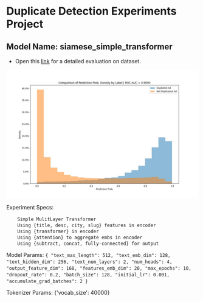 # Duplicate Detection Experiments Project
 ## Model Name: siamese_simple_transformer

 * Open this [link](logs/siamese_simple_transformer_general_auc_per_cat.html) for a detailed evaluation on dataset. 

 ![Prob Density Comparison](logs/siamese_simple_transformer_general_prob_density_by_label.jpg) 

 Experiment Specs: 

		Simple MulitLayer Transformer
		Using {title, desc, city, slug} features in encoder
		Using {transformer} in encoder
		Using {attention} to aggregate embs in encoder
		Using {subtract, concat, fully-connected} for output

 Model Params: `{
  "text_max_length": 512,
  "text_emb_dim": 128,
  "text_hidden_dim": 256,
  "text_num_layers": 2,
  "num_heads": 4,
  "output_feature_dim": 168,
  "features_emb_dim": 20,
  "max_epochs": 10,
  "dropout_rate": 0.2,
  "batch_size": 128,
  "initial_lr": 0.001,
  "accumulate_grad_batches": 2
}`

 Tokenizer Params: {'vocab_size': 40000}
